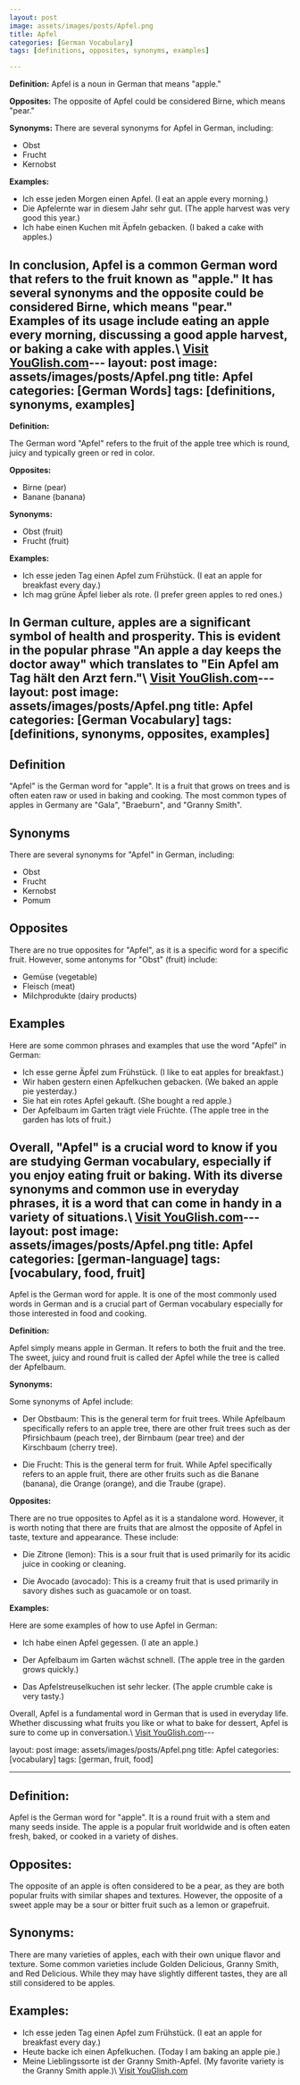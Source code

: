 ```yaml
---
layout: post
image: assets/images/posts/Apfel.png
title: Apfel
categories: [German Vocabulary]
tags: [definitions, opposites, synonyms, examples]

---
```


**Definition:** Apfel is a noun in German that means "apple."

**Opposites:** The opposite of Apfel could be considered Birne, which means "pear."

**Synonyms:** There are several synonyms for Apfel in German, including:

- Obst
- Frucht
- Kernobst

**Examples:**

- Ich esse jeden Morgen einen Apfel. (I eat an apple every morning.)
- Die Apfelernte war in diesem Jahr sehr gut. (The apple harvest was very good this year.)
- Ich habe einen Kuchen mit Äpfeln gebacken. (I baked a cake with apples.) 

In conclusion, Apfel is a common German word that refers to the fruit known as "apple." It has several synonyms and the opposite could be considered Birne, which means "pear." Examples of its usage include eating an apple every morning, discussing a good apple harvest, or baking a cake with apples.\ <a id="yg-widget-0" class="youglish-widget" data-query="Apfel" data-lang="german" data-components="8412" data-auto-start="0" data-bkg-color="theme_light" data-title="How%20to%20pronounce%20Apfel%20in%20German"  rel="nofollow" href="https://youglish.com">Visit YouGlish.com</a><script async src="https://youglish.com/public/emb/widget.js" charset="utf-8"></script>---
layout: post
image: assets/images/posts/Apfel.png
title: Apfel
categories: [German Words]
tags: [definitions, synonyms, examples]
---

**Definition:**

The German word "Apfel" refers to the fruit of the apple tree which is round, juicy and typically green or red in color.

**Opposites:**

- Birne (pear)
- Banane (banana)

**Synonyms:**

- Obst (fruit)
- Frucht (fruit)

**Examples:**

- Ich esse jeden Tag einen Apfel zum Frühstück. (I eat an apple for breakfast every day.)
- Ich mag grüne Äpfel lieber als rote. (I prefer green apples to red ones.)

In German culture, apples are a significant symbol of health and prosperity. This is evident in the popular phrase "An apple a day keeps the doctor away" which translates to "Ein Apfel am Tag hält den Arzt fern."\ <a id="yg-widget-0" class="youglish-widget" data-query="Apfel" data-lang="german" data-components="8412" data-auto-start="0" data-bkg-color="theme_light" data-title="How%20to%20pronounce%20Apfel%20in%20German"  rel="nofollow" href="https://youglish.com">Visit YouGlish.com</a><script async src="https://youglish.com/public/emb/widget.js" charset="utf-8"></script>---
layout: post
image: assets/images/posts/Apfel.png
title: Apfel
categories: [German Vocabulary]
tags: [definitions, synonyms, opposites, examples]
---

## Definition

"Apfel" is the German word for "apple". It is a fruit that grows on trees and is often eaten raw or used in baking and cooking. The most common types of apples in Germany are "Gala", "Braeburn", and "Granny Smith".

## Synonyms

There are several synonyms for "Apfel" in German, including:

- Obst
- Frucht
- Kernobst
- Pomum

## Opposites

There are no true opposites for "Apfel", as it is a specific word for a specific fruit. However, some antonyms for "Obst" (fruit) include:

- Gemüse (vegetable)
- Fleisch (meat)
- Milchprodukte (dairy products)

## Examples

Here are some common phrases and examples that use the word "Apfel" in German:

- Ich esse gerne Äpfel zum Frühstück. (I like to eat apples for breakfast.)
- Wir haben gestern einen Apfelkuchen gebacken. (We baked an apple pie yesterday.)
- Sie hat ein rotes Apfel gekauft. (She bought a red apple.)
- Der Apfelbaum im Garten trägt viele Früchte. (The apple tree in the garden has lots of fruit.) 

Overall, "Apfel" is a crucial word to know if you are studying German vocabulary, especially if you enjoy eating fruit or baking. With its diverse synonyms and common use in everyday phrases, it is a word that can come in handy in a variety of situations.\ <a id="yg-widget-0" class="youglish-widget" data-query="Apfel" data-lang="german" data-components="8412" data-auto-start="0" data-bkg-color="theme_light" data-title="How%20to%20pronounce%20Apfel%20in%20German"  rel="nofollow" href="https://youglish.com">Visit YouGlish.com</a><script async src="https://youglish.com/public/emb/widget.js" charset="utf-8"></script>---
layout: post
image: assets/images/posts/Apfel.png
title: Apfel
categories: [german-language]
tags: [vocabulary, food, fruit]
---

Apfel is the German word for apple. It is one of the most commonly used words in German and is a crucial part of German vocabulary especially for those interested in food and cooking.

**Definition:**

Apfel simply means apple in German. It refers to both the fruit and the tree. The sweet, juicy and round fruit is called der Apfel while the tree is called der Apfelbaum.

**Synonyms:**

Some synonyms of Apfel include:

- Der Obstbaum: This is the general term for fruit trees. While Apfelbaum specifically refers to an apple tree, there are other fruit trees such as der Pfirsichbaum (peach tree), der Birnbaum (pear tree) and der Kirschbaum (cherry tree).

- Die Frucht: This is the general term for fruit. While Apfel specifically refers to an apple fruit, there are other fruits such as die Banane (banana), die Orange (orange), and die Traube (grape).

**Opposites:**

There are no true opposites to Apfel as it is a standalone word. However, it is worth noting that there are fruits that are almost the opposite of Apfel in taste, texture and appearance. These include:

- Die Zitrone (lemon): This is a sour fruit that is used primarily for its acidic juice in cooking or cleaning.

- Die Avocado (avocado): This is a creamy fruit that is used primarily in savory dishes such as guacamole or on toast.

**Examples:**

Here are some examples of how to use Apfel in German:

- Ich habe einen Apfel gegessen. (I ate an apple.)

- Der Apfelbaum im Garten wächst schnell. (The apple tree in the garden grows quickly.)

- Das Apfelstreuselkuchen ist sehr lecker. (The apple crumble cake is very tasty.)

Overall, Apfel is a fundamental word in German that is used in everyday life. Whether discussing what fruits you like or what to bake for dessert, Apfel is sure to come up in conversation.\ <a id="yg-widget-0" class="youglish-widget" data-query="Apfel" data-lang="german" data-components="8412" data-auto-start="0" data-bkg-color="theme_light" data-title="How%20to%20pronounce%20Apfel%20in%20German"  rel="nofollow" href="https://youglish.com">Visit YouGlish.com</a><script async src="https://youglish.com/public/emb/widget.js" charset="utf-8"></script>---

layout: post
image: assets/images/posts/Apfel.png
title: Apfel
categories: [vocabulary]
tags: [german, fruit, food]

---

## Definition:
Apfel is the German word for "apple". It is a round fruit with a stem and many seeds inside. The apple is a popular fruit worldwide and is often eaten fresh, baked, or cooked in a variety of dishes.

## Opposites:
The opposite of an apple is often considered to be a pear, as they are both popular fruits with similar shapes and textures. However, the opposite of a sweet apple may be a sour or bitter fruit such as a lemon or grapefruit.

## Synonyms:
There are many varieties of apples, each with their own unique flavor and texture. Some common varieties include Golden Delicious, Granny Smith, and Red Delicious. While they may have slightly different tastes, they are all still considered to be apples.

## Examples:
- Ich esse jeden Tag einen Apfel zum Frühstück. (I eat an apple for breakfast every day.)
- Heute backe ich einen Apfelkuchen. (Today I am baking an apple pie.)
- Meine Lieblingssorte ist der Granny Smith-Apfel. (My favorite variety is the Granny Smith apple.)\ <a id="yg-widget-0" class="youglish-widget" data-query="Apfel" data-lang="german" data-components="8412" data-auto-start="0" data-bkg-color="theme_light" data-title="How%20to%20pronounce%20Apfel%20in%20German"  rel="nofollow" href="https://youglish.com">Visit YouGlish.com</a><script async src="https://youglish.com/public/emb/widget.js" charset="utf-8"></script>